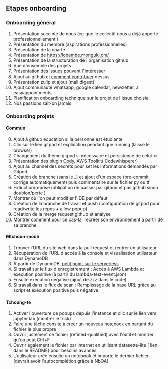 
## Etapes onboarding

### Onboarding général

1. Présentation succinte de nous (ce que le collectif nous a déjà apporté professionnellement )
2. Présentation du membre (aspirations professionnelles)
3. Présentation de la charte
4. Présentation de https://lobembe.mongulu.cm/
5. Présentation de la structuration de l'organisation github
6. Vue d'ensemble des projets
7. Présentation des issues pouvant l'intéresser
8. Ajout au github et [comment contribuer](https://github.com/firstcontributions/first-contributions) dessus
9. Présentation zulip et ajout (mail digest)
10. Ajout communauté whatsapp, google calendar, newsletter, à easyappointments
11. Planification onboarding technique sur le projet de l'issue choisie
12. Nos passions sait-on jamais


### Onboarding projets

#### Commun

0. Ajout à github education si la personne est étudiante
1. Clic sur le lien gitpod et explication pendant que running (laisse le browser)
2. Changement du thème gitpod si nécessaire et persistence de celui-ci
3. Présentation des plugin [Cody](https://www.loom.com/share/bf13980faa7a4d3d8991c3cdc72e40ae?sid=bfdc7647-6674-4ff5-9493-dee725776588), AWS Toolkit( Codewhisperer)
4. Ajout au channel des secrets pour set les informations demandés par Gitpod
5. Création de branche (sans le _) et ajout d'un espace (pre-commit corrige automatiquement) puis commentaire sur le fichier py ou tf
6. Extinction/reprise (obligation de passer par gitpod et pas github sinon doublon/perte )
7. Montrer où l'on peut modifier l'IDE par défaut
8. Création de la branche de travail et push (configuration de gitpod pour read/write les repos + allow popup)
9. Création de la merge request github et analyse
11. Montrer comment pour ce cas-là, recréer son environnement à partir de sa branche


#### Mtchoun-mouh

1. Trouver l'URL du site web dans la pull request et rentrer un utilisateur
2. Récupération de l'URL d'accès à la console et visualisation utilisateur dans DynamoDB
3. À partir de DynamoDB, [petit point sur le serverless](https://www.youtube.com/watch?v=HaehHcLVCTo)
4. Si travail sur le flux d'enregistrement : Accès à AWS Lambda et execution positive (à partir du lambda-test-event.json)
5. Ensuite exécution négative (ajout de zzz dans le code)
6. Si travail dans le flux de scan : Remplissage de la base URL grâce au script et éxécution positive puis négative


#### Tchoung-te

1. Activer l'ouverture de popups depuis l'instance et clic sur le lien vers jupyter lab (montrer le trick)
2. Faire une tâche consite à créer un nouveau notebook en partant du fichier le plus propre
3. Ouvrir justement ce fichier (refined-qualified) avec l'outil et montrer qu'on peut Ctrl+F
4. Ouvrir également le fichier par internet en utilisant datasette-lite ( lien dans le README) pour besoins avancés
5. L'utilisateur crée ensuite un notebook et importe le dernier fichier (devrait avoir l'autocomplétion grâce à NbQA)
